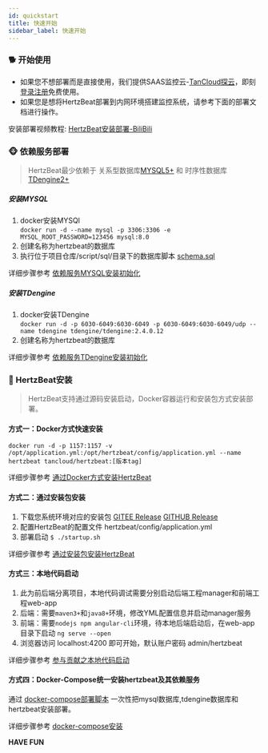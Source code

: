 ```yaml
---
id: quickstart  
title: 快速开始    
sidebar_label: 快速开始    
---
```


### 🐕 开始使用

- 如果您不想部署而是直接使用，我们提供SAAS监控云-[TanCloud探云](https://console.tancloud.cn)，即刻[登录注册](https://console.tancloud.cn)免费使用。  
- 如果您是想将HertzBeat部署到内网环境搭建监控系统，请参考下面的部署文档进行操作。 

安装部署视频教程: [HertzBeat安装部署-BiliBili](https://www.bilibili.com/video/BV1GY41177YL)   

### 🐵 依赖服务部署   

> HertzBeat最少依赖于 关系型数据库[MYSQL5+](https://www.mysql.com/) 和 时序性数据库[TDengine2+](https://www.taosdata.com/getting-started)

##### 安装MYSQL  
1. docker安装MYSQl  
`docker run -d --name mysql -p 3306:3306 -e MYSQL_ROOT_PASSWORD=123456 mysql:8.0`   
2. 创建名称为hertzbeat的数据库  
3. 执行位于项目仓库/script/sql/目录下的数据库脚本 [schema.sql](https://gitee.com/dromara/hertzbeat/raw/master/script/sql/schema.sql)      

详细步骤参考 [依赖服务MYSQL安装初始化](mysql-init.md)    

##### 安装TDengine   
1. docker安装TDengine   
`docker run -d -p 6030-6049:6030-6049 -p 6030-6049:6030-6049/udp --name tdengine tdengine/tdengine:2.4.0.12`     
2. 创建名称为hertzbeat的数据库

详细步骤参考 [依赖服务TDengine安装初始化](tdengine-init.md)   

### 🍞 HertzBeat安装   
> HertzBeat支持通过源码安装启动，Docker容器运行和安装包方式安装部署。  

#### 方式一：Docker方式快速安装
`docker run -d -p 1157:1157 -v /opt/application.yml:/opt/hertzbeat/config/application.yml --name hertzbeat tancloud/hertzbeat:[版本tag]`  

详细步骤参考 [通过Docker方式安装HertzBeat](docker-deploy.md) 

#### 方式二：通过安装包安装    
1. 下载您系统环境对应的安装包 [GITEE Release](https://gitee.com/dromara/hertzbeat/releases) [GITHUB Release](https://github.com/dromara/hertzbeat/releases)  
2. 配置HertzBeat的配置文件 hertzbeat/config/application.yml   
3. 部署启动 `$ ./startup.sh `   

详细步骤参考 [通过安装包安装HertzBeat](package-deploy.md) 

#### 方式三：本地代码启动   
1. 此为前后端分离项目，本地代码调试需要分别启动后端工程manager和前端工程web-app
2. 后端：需要`maven3+`和`java8+`环境，修改YML配置信息并启动manager服务
3. 前端：需要`nodejs npm angular-cli`环境，待本地后端启动后，在web-app目录下启动 `ng serve --open`
4. 浏览器访问 localhost:4200 即可开始，默认账户密码 admin/hertzbeat  

详细步骤参考 [参与贡献之本地代码启动](../others/contributing)

#### 方式四：Docker-Compose统一安装hertzbeat及其依赖服务

通过 [docker-compose部署脚本](https://gitee.com/dromara/hertzbeat/tree/master/script/docker-compose) 一次性把mysql数据库,tdengine数据库和hertzbeat安装部署。

详细步骤参考 [docker-compose安装](https://gitee.com/dromara/hertzbeat/tree/master/script/docker-compose/README.md)  

**HAVE FUN**
